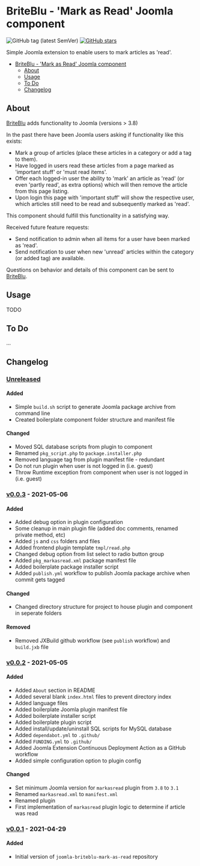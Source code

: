 # BriteBlu - 'Mark as Read' Joomla component

![GitHub tag (latest SemVer)](https://img.shields.io/github/v/tag/briteblu/joomla-briteblu-mark-as-read?sort=semver&style=for-the-badge) [![GitHub stars](https://img.shields.io/github/stars/briteblu/joomla-briteblu-mark-as-read?style=for-the-badge)](https://github.com/briteblu/joomla-briteblu-mark-as-read/stargazers)

Simple Joomla extension to enable users to mark articles as 'read'.

- [BriteBlu - 'Mark as Read' Joomla component](#briteblu---mark-as-read-joomla-component)
  - [About](#about)
  - [Usage](#usage)
  - [To Do](#to-do)
  - [Changelog](#changelog)

## About

[BriteBlu](https://www.briteblu.com) adds functionality to Joomla (versions > 3.8)

In the past there have been Joomla users asking if functionality like this exists:
- Mark a group of articles (place these articles in a category or add a tag to them).
- Have logged in users read these articles from a page marked as 'important stuff' or 'must read items'.
- Offer each logged-in user the ability to 'mark' an article as 'read' (or even 'partly read', as extra options) which will then remove the article from this page listing.
- Upon login this page with 'important stuff' will show the respective user, which articles still need to be read and subsequently marked as 'read'.

This component should fulfill this functionality in a satisfying way.

Received future feature requests:
- Send notification to admin when all items for a user have been marked as 'read'.
- Send notification to user when new 'unread' articles within the category (or added tag) are available.

Questions on behavior and details of this component can be sent to [BriteBlu](https://www.briteblu.com).


## Usage

TODO

## To Do

...

## Changelog

### [Unreleased] <!-- omit in toc -->

#### Added <!-- omit in toc -->

- Simple `build.sh` script to generate Joomla package archive from command line
- Created boilerplate component folder structure and manifest file

#### Changed <!-- omit in toc -->

- Moved SQL database scripts from plugin to component
- Renamed `pkg_script.php` to `package.installer.php`
- Removed language tag from plugin manifest file - redundant
- Do not run plugin when user is not logged in (i.e. guest)
- Throw Runtime exception from component when user is not logged in (i.e. guest)

### [v0.0.3] - 2021-05-06 <!-- omit in toc -->

#### Added <!-- omit in toc -->

- Added debug option in plugin configuration
- Some cleanup in main plugin file (added doc comments, renamed private method, etc)
- Added `js` and `css` folders and files
- Added frontend plugin template `tmpl/read.php`
- Changed debug option from list select to radio button group
- Added `pkg_markasread.xml` package manifest file
- Added boilerplate package installer script
- Added `publish.yml` workflow to publish Joomla package archive when commit gets tagged

#### Changed <!-- omit in toc -->

- Changed directory structure for project to house plugin and component in seperate folders

#### Removed <!-- omit in toc -->

- Removed JXBuild github workflow (see `publish` workflow) and `build.jxb` file

### [v0.0.2] - 2021-05-05 <!-- omit in toc -->

#### Added <!-- omit in toc -->

- Added `About` section in README
- Added several blank `index.html` files to prevent directory index
- Added language files
- Added boilerplate Joomla plugin manifest file
- Added boilerplate installer script
- Added boilerplate plugin script
- Added install/update/uninstall SQL scripts for MySQL database
- Added `dependabot.yml` to `.github/`
- Added `FUNDING.yml` to `.github/`
- Added Joomla Extension Continuous Deployment Action as a GitHub workflow
- Added simple configuration option to plugin config

#### Changed <!-- omit in toc -->

- Set minimum Joomla version for `markasread` plugin from `3.8` to `3.1`
- Renamed `markasread.xml` to `manifest.xml`
- Renamed plugin
- First implementation of `markasread` plugin logic to determine if article was read

### [v0.0.1] - 2021-04-29 <!-- omit in toc -->

#### Added <!-- omit in toc -->
- Initial version of `joomla-briteblu-mark-as-read` repository

[Unreleased]: https://github.com/briteblu/joomla-briteblu-mark-as-read/compare/v0.0.3...HEAD
[v0.0.3]: https://github.com/briteblu/joomla-briteblu-mark-as-read/releases/tag/v0.0.3
[v0.0.2]: https://github.com/briteblu/joomla-briteblu-mark-as-read/releases/tag/v0.0.2
[v0.0.1]: https://github.com/briteblu/joomla-briteblu-mark-as-read/releases/tag/v0.0.1
